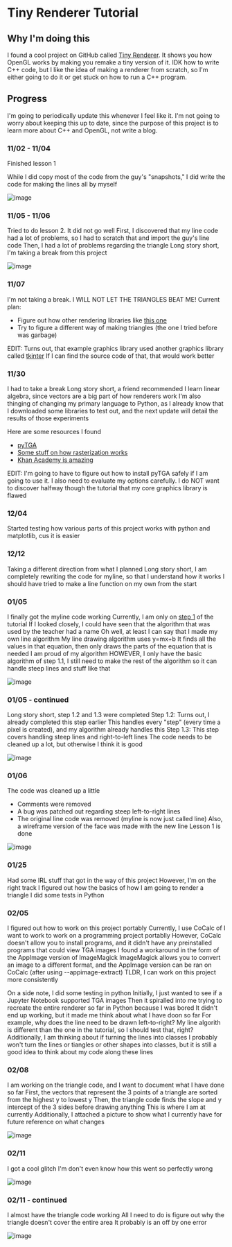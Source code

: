 # Tiny Renderer Tutorial

## Why I'm doing this

I found a cool project on GitHub called [Tiny Renderer](https://github.com/ssloy/tinyrenderer). It shows you how OpenGL works by making you remake a tiny version of it. IDK how to write C++ code, but I like the idea of making a renderer from scratch, so I'm either going to do it or get stuck on how to run a C++ program.

## Progress

I'm going to periodically update this whenever I feel like it. I'm not going to worry about keeping this up to date, since the purpose of this project is to learn more about C++ and OpenGL, not write a blog.

### 11/02 - 11/04

Finished lesson 1

While I did copy most of the code from the guy's "snapshots," I did write the code for making the lines all by myself

![image](display/lesson1_wireframe.tga)

### 11/05 - 11/06

Tried to do lesson 2. It did not go well
First, I discovered that my line code had a lot of problems, so I had to scratch that and import the guy's line code
Then, I had a lot of problems regarding the triangle
Long story short, I'm taking a break from this project

![image](display/lesson2_failedtriangles.tga)

### 11/07

I'm not taking a break. I WILL NOT LET THE TRIANGLES BEAT ME!
Current plan:
- Figure out how other rendering libraries like [this one](https://www.rose-hulman.edu/class/csse/resources/Python/ZelleGraphics.html)
- Try to figure a different way of making triangles (the one I tried before was garbage)

EDIT: Turns out, that example graphics library used another graphics library called [tkinter](https://realpython.com/python-gui-tkinter/)
      If I can find the source code of that, that would work better

### 11/30

I had to take a break
Long story short, a friend recommended I learn linear algebra, since vectors are a big part of how renderers work
I'm also thinging of changing my primary language to Python, as I already know that
I downloaded some libraries to test out, and the next update will detail the results of those experiments

Here are some resources I found
- [pyTGA](https://github.com/MircoT/pyTGA)
- [Some stuff on how rasterization works](https://www.scratchapixel.com/lessons/3d-basic-rendering/rasterization-practical-implementation/projection-stage.html)
- [Khan Academy is amazing](https://www.khanacademy.org/math/linear-algebra/vectors-and-spaces/vectors/v/linear-algebra-parametric-representations-of-lines)

EDIT: I'm going to have to figure out how to install pyTGA safely if I am going to use it. I also need to evaluate my options carefully. I do NOT want to discover halfway though the tutorial that my core graphics library is flawed

### 12/04

Started testing how various parts of this project works with python and matplotlib, cus it is easier

### 12/12

Taking a different direction from what I planned
Long story short, I am completely rewriting the code for myline, so that I understand how it works
I should have tried to make a line function on my own from the start

### 01/05

I finally got the myline code working
Currently, I am only on [step 1](https://github.com/ssloy/tinyrenderer/wiki/Lesson-1:-Bresenham%E2%80%99s-Line-Drawing-Algorithm) of the tutorial
If I looked closely, I could have seen that the algorithm that was used by the teacher had a name
Oh well, at least I can say that I made my own line algorithm
My line drawing algorithm uses y=mx+b
It finds all the values in that equation, then only draws the parts of the equation that is needed
I am proud of my algorithm
HOWEVER, I only have the basic algorithm of step 1.1, I still need to make the rest of the algorithm so it can handle steep lines and stuff like that

![image](display/lesson1_successfulstart.tga)

### 01/05 - continued

Long story short, step 1.2 and 1.3 were completed
Step 1.2:
    Turns out, I already completed this step earlier
    This handles every "step" (every time a pixel is created), and my algorithm already handles this
Step 1.3:
    This step covers handling steep lines and right-to-left lines
The code needs to be cleaned up a lot, but otherwise I think it is good

![image](display/lesson1_step2and3.tga)

### 01/06

The code was cleaned up a little 
- Comments were removed
- A bug was patched out regarding steep left-to-right lines
- The original line code was removed (myline is now just called line)
Also, a wireframe version of the face was made with the new line
Lesson 1 is done

![image](display/lesson1_newwireframe.tga)

### 01/25

Had some IRL stuff that got in the way of this project
However, I'm on the right track
I figured out how the basics of how I am going to render a triangle
I did some tests in Python

### 02/05

I figured out how to work on this project portably
Currently, I use CoCalc of I want to work to work on a programming project portablly
However, CoCalc doesn't allow you to install programs, and it didn't have any preinstalled programs that could view TGA images
I found a workaround in the form of the AppImage version of ImageMagick
ImageMagick allows you to convert an image to a different format, and the AppImage version can be ran on CoCalc (after using --appimage-extract)
TLDR, I can work on this project more consistently

On a side note, I did some testing in python
Initially, I just wanted to see if a Jupyter Notebook supported TGA images
Then it spiralled into me trying to recreate the entire renderer so far in Python because I was bored
It didn't end up working, but it made me think about what I have doon so far
For example, why does the line need to be drawn left-to-right?
My line algorith is different than the one in the tutorial, so I should test that, right?
Additionally, I am thinking about if turning the lines into classes
I probably won't turn the lines or tiangles or other shapes into classes, but it is still a good idea to think about my code along these lines

### 02/08

I am working on the triangle code, and I want to document what I have done so far
First, the vectors that represent the 3 points of a triangle are sorted from the highest y to lowest y
Then, the triangle code finds the slope and y intercept of the 3 sides before drawing anything
This is where I am at currently
Additionally, I attached a picture to show what I currently have for future reference on what changes

![image](display/lesson2_originalversion.png)

### 02/11

I got a cool glitch
I'm don't even know how this went so perfectly wrong

![image](display/lesson2_coolfail.png)

### 02/11 - continued

I almost have the triangle code working
All I need to do is figure out why the triangle doesn't cover the entire area
It probably is an off by one error

![image](display/lesson2_almostgood.png)
